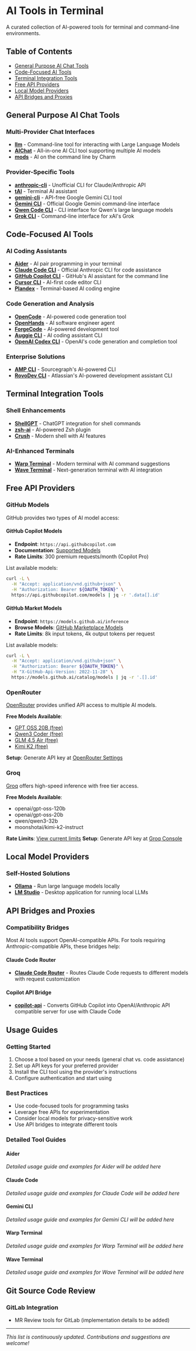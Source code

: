 # AI Tools in Terminal

A curated collection of AI-powered tools for terminal and command-line environments.

## Table of Contents

- [General Purpose AI Chat Tools](#general-purpose-ai-chat-tools)
- [Code-Focused AI Tools](#code-focused-ai-tools)
- [Terminal Integration Tools](#terminal-integration-tools)
- [Free API Providers](#free-api-providers)
- [Local Model Providers](#local-model-providers)
- [API Bridges and Proxies](#api-bridges-and-proxies)

## General Purpose AI Chat Tools

### Multi-Provider Chat Interfaces
- **[llm](https://github.com/simonw/llm)** - Command-line tool for interacting with Large Language Models
- **[AIChat](https://github.com/sigoden/aichat)** - All-in-one AI CLI tool supporting multiple AI models
- **[mods](https://github.com/charmbracelet/mods)** - AI on the command line by Charm

### Provider-Specific Tools
- **[anthropic-cli](https://github.com/dvcrn/anthropic-cli)** - Unofficial CLI for Claude/Anthropic API
- **[tAI](https://github.com/bjarneo/tAI)** - Terminal AI assistant
- **[gemini-cli](https://github.com/Zibri/gemini-cli)** - API-free Google Gemini CLI tool
- **[Gemini CLI](https://github.com/google-gemini/gemini-cli)** - Official Google Gemini command-line interface
- **[Qwen Code CLI](https://github.com/QwenLM/qwen-code)** - CLI interface for Qwen's large language models
- **[Grok CLI](https://grokcli.io/)** - Command-line interface for xAI's Grok

## Code-Focused AI Tools

### AI Coding Assistants
- **[Aider](https://aider.chat/)** - AI pair programming in your terminal
- **[Claude Code CLI](https://docs.anthropic.com/en/docs/claude-code)** - Official Anthropic CLI for code assistance
- **[GitHub Copilot CLI](https://cli.github.com/manual/gh_copilot)** - GitHub's AI assistant for the command line
- **[Cursor CLI](https://cursor.com/cli)** - AI-first code editor CLI
- **[Plandex](https://github.com/plandex-ai/plandex)** - Terminal-based AI coding engine

### Code Generation and Analysis
- **[OpenCode](https://github.com/sst/opencode)** - AI-powered code generation tool
- **[OpenHands](https://github.com/All-Hands-AI/OpenHands)** - AI software engineer agent
- **[ForgeCode](https://github.com/antinomyhq/forge)** - AI-powered development tool
- **[Auggie CLI](https://docs.augmentcode.com/cli/overview)** - AI coding assistant CLI
- **[OpenAI Codex CLI](https://github.com/openai/codex)** - OpenAI's code generation and completion tool

### Enterprise Solutions
- **[AMP CLI](https://www.npmjs.com/package/@sourcegraph/amp)** - Sourcegraph's AI-powered CLI
- **[RovoDev CLI](https://www.atlassian.com/blog/announcements/rovo-dev-command-line-interface)** - Atlassian's AI-powered development assistant CLI


## Terminal Integration Tools

### Shell Enhancements
- **[ShellGPT](https://github.com/TheR1D/shell_gpt)** - ChatGPT integration for shell commands
- **[zsh-ai](https://github.com/matheusml/zsh-ai)** - AI-powered Zsh plugin
- **[Crush](https://github.com/charmbracelet/crush)** - Modern shell with AI features

### AI-Enhanced Terminals
- **[Warp Terminal](https://www.warp.dev/)** - Modern terminal with AI command suggestions
- **[Wave Terminal](https://waveterm.dev/)** - Next-generation terminal with AI integration

## Free API Providers

### GitHub Models

GitHub provides two types of AI model access:

#### GitHub Copilot Models
- **Endpoint**: `https://api.githubcopilot.com`
- **Documentation**: [Supported Models](https://docs.github.com/en/copilot/reference/ai-models/supported-models)
- **Rate Limits**: 300 premium requests/month (Copilot Pro)

List available models:
```bash
curl -L \
  -H "Accept: application/vnd.github+json" \
  -H "Authorization: Bearer ${OAUTH_TOKEN}" \
  https://api.githubcopilot.com/models | jq -r '.data[].id'
```

#### GitHub Market Models
- **Endpoint**: `https://models.github.ai/inference`
- **Browse Models**: [GitHub Marketplace Models](https://github.com/marketplace/models)
- **Rate Limits**: 8k input tokens, 4k output tokens per request

List available models:
```bash
curl -L \
  -H "Accept: application/vnd.github+json" \
  -H "Authorization: Bearer ${OAUTH_TOKEN}" \
  -H "X-GitHub-Api-Version: 2022-11-28" \
  https://models.github.ai/catalog/models | jq -r '.[].id'
```

### OpenRouter

[OpenRouter](https://openrouter.ai/) provides unified API access to multiple AI models.

**Free Models Available**:
- [GPT OSS 20B (free)](https://openrouter.ai/openai/gpt-oss-20b:free)
- [Qwen3 Coder (free)](https://openrouter.ai/qwen/qwen3-coder:free)
- [GLM 4.5 Air (free)](https://openrouter.ai/z-ai/glm-4.5-air:free)
- [Kimi K2 (free)](https://openrouter.ai/moonshotai/kimi-k2:free)

**Setup**: Generate API key at [OpenRouter Settings](https://openrouter.ai/settings/keys)

### Groq

[Groq](https://console.groq.com/) offers high-speed inference with free tier access.

**Free Models Available**:
- openai/gpt-oss-120b
- openai/gpt-oss-20b
- qwen/qwen3-32b
- moonshotai/kimi-k2-instruct

**Rate Limits**: [View current limits](https://console.groq.com/docs/rate-limits)
**Setup**: Generate API key at [Groq Console](https://console.groq.com/keys)

## Local Model Providers

### Self-Hosted Solutions
- **[Ollama](https://ollama.ai/)** - Run large language models locally
- **[LM Studio](https://lmstudio.ai/)** - Desktop application for running local LLMs

## API Bridges and Proxies

### Compatibility Bridges

Most AI tools support OpenAI-compatible APIs. For tools requiring Anthropic-compatible APIs, these bridges help:

#### Claude Code Router
- **[Claude Code Router](https://github.com/musistudio/claude-code-router)** - Routes Claude Code requests to different models with request customization

#### Copilot API Bridge
- **[copilot-api](https://github.com/ericc-ch/copilot-api)** - Converts GitHub Copilot into OpenAI/Anthropic API compatible server for use with Claude Code

## Usage Guides

### Getting Started
1. Choose a tool based on your needs (general chat vs. code assistance)
2. Set up API keys for your preferred provider
3. Install the CLI tool using the provider's instructions
4. Configure authentication and start using

### Best Practices
- Use code-focused tools for programming tasks
- Leverage free APIs for experimentation
- Consider local models for privacy-sensitive work
- Use API bridges to integrate different tools

### Detailed Tool Guides

#### Aider
*Detailed usage guide and examples for Aider will be added here*

#### Claude Code
*Detailed usage guide and examples for Claude Code will be added here*

#### Gemini CLI
*Detailed usage guide and examples for Gemini CLI will be added here*

#### Warp Terminal
*Detailed usage guide and examples for Warp Terminal will be added here*

#### Wave Terminal
*Detailed usage guide and examples for Wave Terminal will be added here*

## Git Source Code Review

### GitLab Integration
- MR Review tools for GitLab (implementation details to be added)

---

*This list is continuously updated. Contributions and suggestions are welcome!*